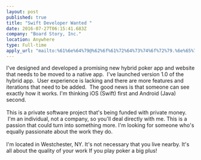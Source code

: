 ```yaml
---
layout: post
published: true
title: "Swift Developer Wanted "
date: 2016-07-27T06:15:41.683Z
company: "Board Story, Inc."
location: Anywhere
type: Full-time
apply_url: "mailto:%61%6e%64%79@%62%6f%61%72%64%73%74%6f%72%79.%6e%65%74"
---
```


<div>I&apos;ve designed and developed a promising new hybrid poker app and website that needs to be moved to a native app. &#xA0;I&apos;ve launched version 1.0 of the hybrid app. &#xA0;User experience is lacking and there are more features and iterations that need to be added. &#xA0;The good news is that someone can see exactly how it works. I&apos;m thinking iOS (Swift) first and Android (Java) second.</div><div class="paragraph_break"><br></div><div>This is a private software project that&apos;s being funded with private money. &#xA0;I&apos;m an individual, not a company, so you&apos;ll deal directly with me. This is a passion that could turn into something more. I&apos;m looking for someone who&apos;s equally passionate about the work they do.</div><div class="paragraph_break"><br></div><div>I&apos;m located in Westchester, NY. It&apos;s not necessary that you live nearby. It&apos;s all about the quality of your work If you play poker a big plus!&#xA0;</div>